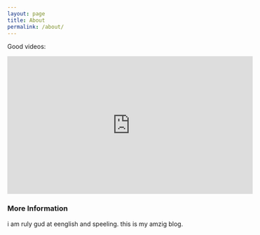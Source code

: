 ```yaml
---
layout: page
title: About
permalink: /about/
---
```


Good videos:

<iframe width="560" height="315" src="https://www.youtube.com/embed/ZN0pqkKhf1o" frameborder="0" allowfullscreen></iframe>

### More Information

i am ruly gud at eenglish and speeling. this is my amzig blog.
